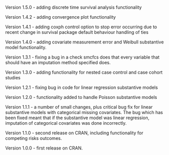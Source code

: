 Version 1.5.0 - adding discrete time survival analysis functionality

Version 1.4.2 - adding convergence plot functionality

Version 1.4.1 - adding coxph control option to stop error occurring due to recent change in survival package default behaviour handling of ties

Version 1.4.0 - adding covariate measurement error and Weibull substantive model functionality.

Version 1.3.1 - fixing a bug in a check smcfcs does that every variable that should have an imputation method specified does.

Version 1.3.0 - adding functionality for nested case control and case cohort studies

Version 1.2.1 - fixing bug in code for linear regression substantive models

Version 1.2.0 - functionality added to handle Poisson substantive models

Version 1.1.1 - a number of small changes, plus critical bug fix for linear substantive models with categorical missing covariates. The bug which has been fixed meant that if the substantive model was linear regression, imputation of categorical covariates was done incorrectly.

Version 1.1.0 - second release on CRAN, including functionality for competing risks outcomes.

Version 1.0.0 - first release on CRAN.
